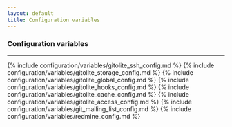 ```yaml
---
layout: default
title: Configuration variables
---
```


<div id="toc">
</div>


### Configuration variables
***

{% include configuration/variables/gitolite_ssh_config.md %}
{% include configuration/variables/gitolite_storage_config.md %}
{% include configuration/variables/gitolite_global_config.md %}
{% include configuration/variables/gitolite_hooks_config.md %}
{% include configuration/variables/gitolite_cache_config.md %}
{% include configuration/variables/gitolite_access_config.md %}
{% include configuration/variables/git_mailing_list_config.md %}
{% include configuration/variables/redmine_config.md %}
